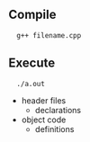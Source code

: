 ## Compile
```
  g++ filename.cpp
```
## Execute
```
  ./a.out
```




- header files
  - declarations
- object code
  - definitions